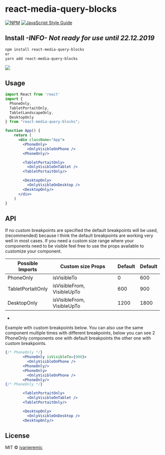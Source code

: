 # react-media-query-blocks

>

[![NPM](https://img.shields.io/npm/v/react-media-query-blocks.svg)](https://www.npmjs.com/package/react-media-query-blocks) [![JavaScript Style Guide](https://img.shields.io/badge/code_style-standard-brightgreen.svg)](https://standardjs.com)

## Install **_-INFO-_** **_Not ready for use until 22.12.2019_**

```bash
npm install react-media-query-blocks
or
yarn add react-media-query-blocks
```

![](https://i.gyazo.com/73595f8a2b31ccb5fe5eb1079e5e1ae8.gif)

## Usage

```jsx
import React from 'react'
import {
  PhoneOnly,
  TabletPortaitOnly,
  TabletLandscapeOnly,
  DesktopOnly
} from "react-media-query-blocks";

function App() {
    return (
      <div className="App">
        <PhoneOnly>
          <OnlyVisibleOnPhone />
        <PhoneOnly/>

        <TabletPortaitOnly>
          <OnlyVisibleOnTablet />
        <TabletPortaitOnly/>

        <DesktopOnly>
          <OnlyVisibleOnDesktop />
        <DesktopOnly/>
      </div>
    )
}
```

## API

If no custom breakpoints are specified the default breakpoints will be used, (recommended) because I think the default breakpoints are working very well in most cases. If you need a custom size range where your components need to be visible feel free to use the props available to customize your component.

| Possible Imports  | Custom size Props          | Default | Default |
| ----------------- | -------------------------- | ------- | ------- |
| PhoneOnly         | isVisibleTo                | 0       | 600     |
| TabletPortaitOnly | isVisibleFrom, VisibleUpTo | 600     | 900     |
| DesktopOnly       | isVisibleFrom, VisibleUpTo | 1200    | 1800    |

-
Example with custom breakpoints below. You can also use the same component multiple times with different breakpoints, below you can see 2 PhoneOnly components one with default breakpoints the other one with custom breakpoints.

```jsx
{/* PhoneOnly */}
        <PhoneOnly isVisibleTo={900}>
          <OnlyVisibleOnPhone />
        <PhoneOnly/>
        <PhoneOnly>
          <OnlyVisibleOnPhone />
        <PhoneOnly/>
{/* PhoneOnly */}

        <TabletPortaitOnly>
          <OnlyVisibleOnTablet />
        <TabletPortaitOnly/>

        <DesktopOnly>
          <OnlyVisibleOnDesktop />
        <DesktopOnly/>

```

## License

MIT © [ivanjeremic](https://github.com/ivanjeremic)
